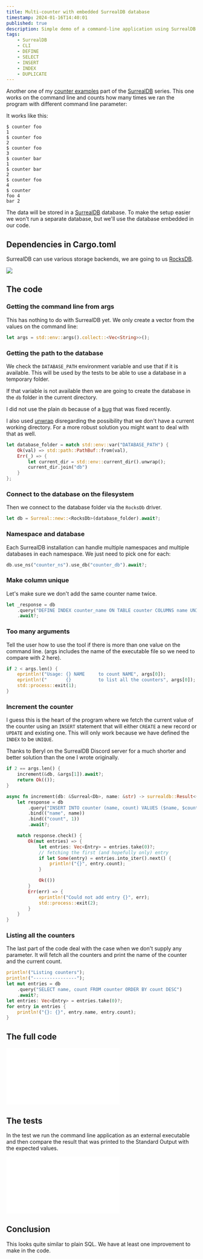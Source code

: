 ```yaml
---
title: Multi-counter with embedded SurrealDB database
timestamp: 2024-01-16T14:40:01
published: true
description: Simple demo of a command-line application using SurrealDB to store several counters.
tags:
    - SurrealDB
    - CLI
    - DEFINE
    - SELECT
    - INSERT
    - INDEX
    - DUPLICATE
---
```


Another one of my [counter examples](https://code-maven.com/counter) part of the [SurrealDB](/surrealdb) series. This one works on the command line and counts how many times we ran the program with different command line parameter:

It works like this:

```
$ counter foo
1
$ counter foo
2
$ counter foo
3
$ counter bar
1
$ counter bar
2
$ counter foo
4
$ counter
foo 4
bar 2
````

The data will be stored in a [SurrealDB](/surrealdb) database. To make the setup easier we won't run a separate database, but we'll use the database embedded in our code.


## Dependencies in Cargo.toml

SurrealDB can use various storage backends, we are going to us [RocksDB](https://rocksdb.org/).

![](examples/surrealdb/cli-multi-counter/Cargo.toml)

## The code

### Getting the command line from args

This has nothing to do with SurrealDB yet. We only create a vector from the values on the command line:


```rust
let args = std::env::args().collect::<Vec<String>>();
```

### Getting the path to the database

We check the `DATABASE_PATH` environment variable and use that if it is available. This will be used by the tests to be able to use
a database in a temporary folder.

If that variable is not available then we are going to create the database in the `db` folder in the current directory.

I did not use the plain `db` because of a [bug](https://github.com/surrealdb/docs.surrealdb.com/issues/185) that was fixed recently.

I also used [unwrap](/unwrap) disregarding the possibility that we don't have a current working directory. For a more robust solution
you might want to deal with that as well.

```rust
let database_folder = match std::env::var("DATABASE_PATH") {
    Ok(val) => std::path::PathBuf::from(val),
    Err(_) => {
        let current_dir = std::env::current_dir().unwrap();
        current_dir.join("db")
    }
};
```

### Connect to the database on the filesystem

Then we connect to the database folder via the `RocksDb` driver.

```rust
let db = Surreal::new::<RocksDb>(database_folder).await?;
```

### Namespace and database

Each SurrealDB installation can handle multiple namespaces and multiple databases in each namespace. We just need to pick one for each:

```rust
db.use_ns("counter_ns").use_db("counter_db").await?;
```

### Make column unique

Let's make sure we don't add the same counter name twice.

```rust
let _response = db
    .query("DEFINE INDEX counter_name ON TABLE counter COLUMNS name UNIQUE")
    .await?;
```

### Too many arguments

Tell the user how to use the tool if there is more than one value on the command line. (args includes the name of the executable file so we need to compare with 2 here).

```rust
if 2 < args.len() {
    eprintln!("Usage: {} NAME     to count NAME", args[0]);
    eprintln!("       {}          to list all the counters", args[0]);
    std::process::exit(1);
}
```

### Increment the counter

I guess this is the heart of the program where we fetch the current value of the counter using an `INSERT` statement that
will either `CREATE` a new record or `UPDATE` and existing one. This will only work because we have defined the `INDEX` to be `UNIQUE`.

Thanks to Beryl on the SurrealDB Discord server for a much shorter and better solution than the one I wrote originally.

```rust
if 2 == args.len() {
    increment(&db, &args[1]).await?;
    return Ok(());
}
```

```rust
async fn increment(db: &Surreal<Db>, name: &str) -> surrealdb::Result<()> {
    let response = db
        .query("INSERT INTO counter (name, count) VALUES ($name, $count) ON DUPLICATE KEY UPDATE count += 1;")
        .bind(("name", name))
        .bind(("count", 1))
        .await?;

    match response.check() {
        Ok(mut entries) => {
            let entries: Vec<Entry> = entries.take(0)?;
            // fetching the first (and hopefully only) entry
            if let Some(entry) = entries.into_iter().next() {
                println!("{}", entry.count);
            }

            Ok(())
        }
        Err(err) => {
            eprintln!("Could not add entry {}", err);
            std::process::exit(2);
        }
    }
}
```

### Listing all the counters

The last part of the code deal with the case when we don't supply any parameter. It will fetch all the counters and print the name of the counter and the current count.

```rust
println!("Listing counters");
println!("----------------");
let mut entries = db
    .query("SELECT name, count FROM counter ORDER BY count DESC")
    .await?;
let entries: Vec<Entry> = entries.take(0)?;
for entry in entries {
    println!("{}: {}", entry.name, entry.count);
}
```


## The full code

![](examples/surrealdb/cli-multi-counter/src/main.rs)


## The tests

In the test we run the command line application as an external executable and then compare the result that was printed to the Standard Output with the expected values.

![](examples/surrealdb/cli-multi-counter/tests/tests.rs)

## Conclusion

This looks quite similar to plain SQL. We have at least one improvement to make in the code.

